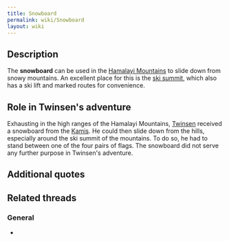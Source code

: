 ```yaml
---
title: Snowboard
permalink: wiki/Snowboard
layout: wiki
---
```


## Description

The **snowboard** can be used in the [Hamalayi
Mountains](Hamalayi_Mountains "wikilink") to slide down from snowy
mountains. An excellent place for this is the [ski
summit](ski_summit "wikilink"), which also has a ski lift and marked
routes for convenience.

## Role in Twinsen's adventure

Exhausting in the high ranges of the Hamalayi Mountains,
[Twinsen](Twinsen "wikilink") received a snowboard from the
[Kamis](Kami "wikilink"). He could then slide down from the hills,
especially around the ski summit of the mountains. To do so, he had to
stand between one of the four pairs of flags. The snowboard did not
serve any further purpose in Twinsen's adventure.

## Additional quotes

## Related threads

### General

- 
